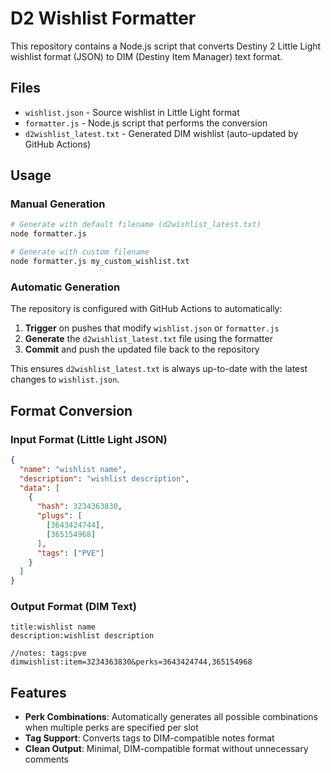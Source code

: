# D2 Wishlist Formatter

This repository contains a Node.js script that converts Destiny 2 Little Light wishlist format (JSON) to DIM (Destiny Item Manager) text format.

## Files

- `wishlist.json` - Source wishlist in Little Light format
- `formatter.js` - Node.js script that performs the conversion
- `d2wishlist_latest.txt` - Generated DIM wishlist (auto-updated by GitHub Actions)

## Usage

### Manual Generation

```bash
# Generate with default filename (d2wishlist_latest.txt)
node formatter.js

# Generate with custom filename
node formatter.js my_custom_wishlist.txt
```

### Automatic Generation

The repository is configured with GitHub Actions to automatically:

1. **Trigger** on pushes that modify `wishlist.json` or `formatter.js`
2. **Generate** the `d2wishlist_latest.txt` file using the formatter
3. **Commit** and push the updated file back to the repository

This ensures `d2wishlist_latest.txt` is always up-to-date with the latest changes to `wishlist.json`.

## Format Conversion

### Input Format (Little Light JSON)
```json
{
  "name": "wishlist name",
  "description": "wishlist description", 
  "data": [
    {
      "hash": 3234363830,
      "plugs": [
        [3643424744],
        [365154968]
      ],
      "tags": ["PVE"]
    }
  ]
}
```

### Output Format (DIM Text)
```
title:wishlist name
description:wishlist description

//notes: tags:pve
dimwishlist:item=3234363830&perks=3643424744,365154968
```

## Features

- **Perk Combinations**: Automatically generates all possible combinations when multiple perks are specified per slot
- **Tag Support**: Converts tags to DIM-compatible notes format
- **Clean Output**: Minimal, DIM-compatible format without unnecessary comments
